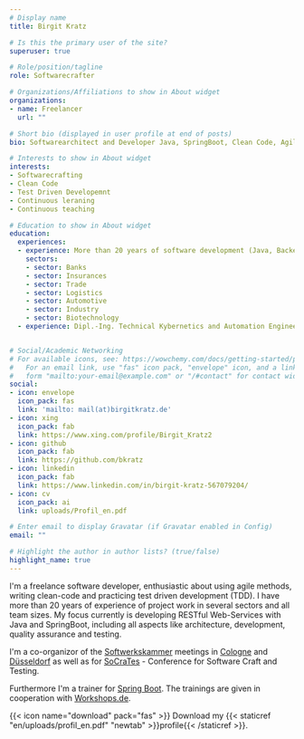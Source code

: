 ```yaml
---
# Display name
title: Birgit Kratz

# Is this the primary user of the site?
superuser: true

# Role/position/tagline
role: Softwarecrafter

# Organizations/Affiliations to show in About widget
organizations:
- name: Freelancer
  url: ""

# Short bio (displayed in user profile at end of posts)
bio: Softwarearchitect and Developer Java, SpringBoot, Clean Code, Agile

# Interests to show in About widget
interests:
- Softwarecrafting
- Clean Code
- Test Driven Developemnt
- Continuous leraning
- Continuous teaching

# Education to show in About widget
education:
  experiences:
  - experience: More than 20 years of software development (Java, Backend)
    sectors:
    - sector: Banks
    - sector: Insurances
    - sector: Trade
    - sector: Logistics
    - sector: Automotive
    - sector: Industry
    - sector: Biotechnology
  - experience: Dipl.-Ing. Technical Kybernetics and Automation Engineering, Technical University of Dresden, 1992


# Social/Academic Networking
# For available icons, see: https://wowchemy.com/docs/getting-started/page-builder/#icons
#   For an email link, use "fas" icon pack, "envelope" icon, and a link in the
#   form "mailto:your-email@example.com" or "/#contact" for contact widget.
social:
- icon: envelope
  icon_pack: fas
  link: 'mailto: mail(at)birgitkratz.de'
- icon: xing
  icon_pack: fab
  link: https://www.xing.com/profile/Birgit_Kratz2
- icon: github
  icon_pack: fab
  link: https://github.com/bkratz
- icon: linkedin
  icon_pack: fab
  link: https://www.linkedin.com/in/birgit-kratz-567079204/
- icon: cv
  icon_pack: ai
  link: uploads/Profil_en.pdf

# Enter email to display Gravatar (if Gravatar enabled in Config)
email: ""

# Highlight the author in author lists? (true/false)
highlight_name: true
---
```


I'm a freelance software developer, enthusiastic about using agile methods, writing clean-code and practicing test driven development (TDD).
I have more than 20 years of experience of project work in several sectors and all team sizes.
My focus currently is developing RESTful Web-Services with Java and SpringBoot, including all aspects like architecture, development, quality assurance and testing.

I'm a co-organizor of the [Softwerkskammer](https://softwerkskammer.org) meetings in [Cologne](https://www.meetup.com/de-DE/Softwerkskammer-Koln/) and [Düsseldorf](https://www.meetup.com/de-DE/Softwerkskammer-Dusseldorf/) as well as for [SoCraTes](https://www.socrates-conference.de/home) - Conference for Software Craft and Testing.

Furthermore I'm a trainer for [Spring Boot](https://spring.io/projects/spring-boot). The trainings are given in cooperation with [Workshops.de](https://www.workshops.de).

{{< icon name="download" pack="fas" >}} Download my {{< staticref "en/uploads/profil_en.pdf" "newtab" >}}profile{{< /staticref >}}.
